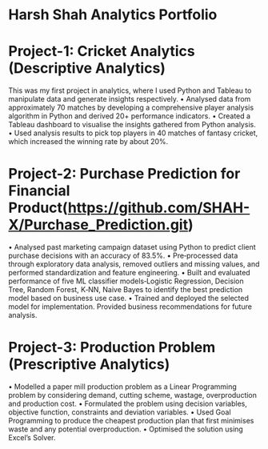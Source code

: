 # Harsh Shah Analytics Portfolio

# Project-1: Cricket Analytics (Descriptive Analytics)

This was my first project in analytics, where I used Python and Tableau to manipulate data and generate insights respectively.
• Analysed data from approximately 70 matches by developing a comprehensive player analysis algorithm in Python and derived 20+ performance indicators.
• Created a Tableau dashboard to visualise the insights gathered from Python analysis.
• Used analysis results to pick top players in 40 matches of fantasy cricket, which increased the winning rate by about 20%.

# Project-2: Purchase Prediction for Financial Product(https://github.com/SHAH-X/Purchase_Prediction.git)

• Analysed past marketing campaign dataset using Python to predict client purchase decisions with an accuracy of 83.5%.
• Pre‐processed data through exploratory data analysis, removed outliers and missing values, and performed standardization and feature engineering.
• Built and evaluated performance of five ML classifier models‐Logistic Regression, Decision Tree, Random Forest, K‐NN, Naive Bayes to identify the best prediction model based on business use case.
• Trained and deployed the selected model for implementation. Provided business recommendations for future analysis.

# Project-3: Production Problem (Prescriptive Analytics)

• Modelled a paper mill production problem as a Linear Programming problem by considering demand, cutting scheme, wastage, overproduction and production cost.
• Formulated the problem using decision variables, objective function, constraints and deviation variables.
• Used Goal Programming to produce the cheapest production plan that first minimises waste and any potential overproduction.
• Optimised the solution using Excel’s Solver.

